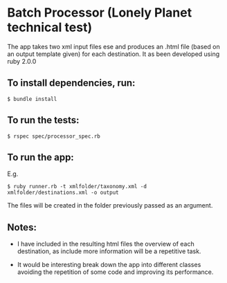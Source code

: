 # Batch Processor (Lonely Planet technical test)
The app takes two xml input files ese and produces an .html file (based on an output template given) for each destination. It as been developed using ruby 2.0.0

## To install dependencies, run:

    $ bundle install

## To run the tests:

    $ rspec spec/processor_spec.rb

## To run the app:

 E.g.

    $ ruby runner.rb -t xmlfolder/taxonomy.xml -d xmlfolder/destinations.xml -o output

The files will be created in the folder previously passed as an argument.

## Notes:

* I have included in the resulting html files the overview of each destination, as include more information will be a repetitive task.

* It would be interesting break down the app into different classes avoiding the repetition of some code and improving its performance.
